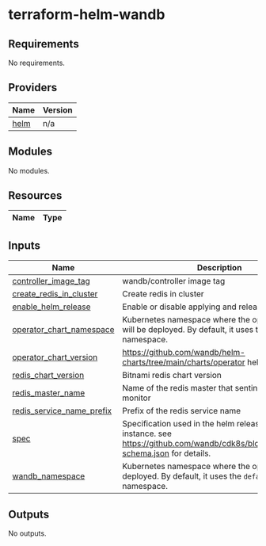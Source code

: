 # terraform-helm-wandb

<!-- BEGIN_TF_DOCS -->
## Requirements

No requirements.

## Providers

| Name | Version |
|------|---------|
| <a name="provider_helm"></a> [helm](#provider\_helm) | n/a |

## Modules

No modules.

## Resources

| Name | Type |
|------|------|

## Inputs

| Name | Description | Type | Default | Required |
|------|-------------|------|---------|:--------:|
| <a name="input_controller_image_tag"></a> [controller\_image\_tag](#input\_controller\_image\_tag) | wandb/controller image tag | `string` | `"latest"` | no |
| <a name="input_create_redis_in_cluster"></a> [create\_redis\_in\_cluster](#input\_create\_redis\_in\_cluster) | Create redis in cluster | `bool` | `false` | no |
| <a name="input_enable_helm_release"></a> [enable\_helm\_release](#input\_enable\_helm\_release) | Enable or disable applying and releasing Helm chart | `bool` | `true` | no |
| <a name="input_operator_chart_namespace"></a> [operator\_chart\_namespace](#input\_operator\_chart\_namespace) | Kubernetes namespace where the operator CRD's will be deployed. By default, it uses the `default` namespace. | `string` | `"wandb"` | no |
| <a name="input_operator_chart_version"></a> [operator\_chart\_version](#input\_operator\_chart\_version) | https://github.com/wandb/helm-charts/tree/main/charts/operator helm chart version | `string` | `"latest"` | no |
| <a name="input_redis_chart_version"></a> [redis\_chart\_version](#input\_redis\_chart\_version) | Bitnami redis chart version | `string` | `"20.6.1"` | no |
| <a name="input_redis_master_name"></a> [redis\_master\_name](#input\_redis\_master\_name) | Name of the redis master that sentinel uses to monitor | `string` | `null` | no |
| <a name="input_redis_service_name_prefix"></a> [redis\_service\_name\_prefix](#input\_redis\_service\_name\_prefix) | Prefix of the redis service name | `string` | `null` | no |
| <a name="input_spec"></a> [spec](#input\_spec) | Specification used in the helm release for the instance. see https://github.com/wandb/cdk8s/blob/main/config-schema.json for details. | `any` | n/a | yes |
| <a name="input_wandb_namespace"></a> [wandb\_namespace](#input\_wandb\_namespace) | Kubernetes namespace where the operator will be deployed. By default, it uses the `default` namespace. | `string` | `"default"` | no |

## Outputs

No outputs.
<!-- END_TF_DOCS -->
